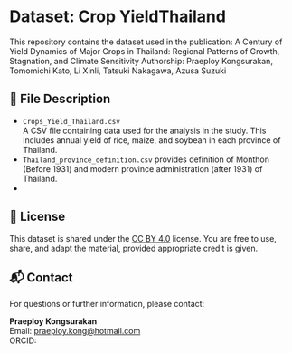 # Dataset: Crop YieldThailand

This repository contains the dataset used in the publication:
A Century of Yield Dynamics of Major Crops in Thailand: Regional Patterns of Growth, Stagnation, and Climate Sensitivity
Authorship: Praeploy Kongsurakan, Tomomichi Kato, Li Xinli, Tatsuki Nakagawa, Azusa Suzuki


## 📂 File Description

- `Crops_Yield_Thailand.csv`  
  A CSV file containing data used for the analysis in the study. This includes annual yield of rice, maize, and soybean in each province of Thailand.
- `Thailand_province_definition.csv` provides definition of Monthon (Before 1931) and modern province administration (after 1931) of Thailand.
-   

## 📄 License

This dataset is shared under the [CC BY 4.0](https://creativecommons.org/licenses/by/4.0/) license. You are free to use, share, and adapt the material, provided appropriate credit is given.

## 📬 Contact

For questions or further information, please contact:

**Praeploy Kongsurakan**    
Email: praeploy.kong@hotmail.com  
ORCID: 
